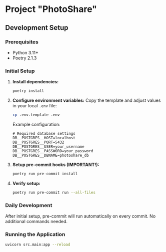 # Project "PhotoShare"

## Development Setup

### Prerequisites
- Python 3.11+
- Poetry 2.1.3

### Initial Setup

1. **Install dependencies:**
   ```bash
   poetry install
   ```

2. **Configure environment variables:**
   Copy the template and adjust values in your local `.env` file:

   ```bash
   cp .env.template .env
   ```

   Example configuration:
   ```
   # Required database settings
   DB__POSTGRES__HOST=localhost
   DB__POSTGRES__PORT=5432
   DB__POSTGRES__USER=your_username
   DB__POSTGRES__PASSWORD=your_password
   DB__POSTGRES__DBNAME=photoshare_db
   ```

3. **Setup pre-commit hooks (IMPORTANT!):**
   ```bash
   poetry run pre-commit install
   ```

4. **Verify setup:**
   ```bash
   poetry run pre-commit run --all-files
   ```

### Daily Development
After initial setup, pre-commit will run automatically on every commit. No additional commands needed.

### Running the Application

```bash
uvicorn src.main:app --reload
```
